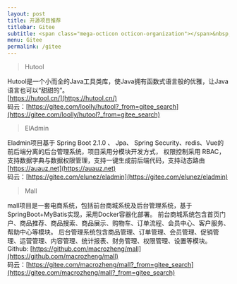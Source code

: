 ```yaml
---
layout: post
title: 开源项目推荐
titlebar: Gitee
subtitle: <span class="mega-octicon octicon-organization"></span>&nbsp;&nbsp; 通过他人的作品，增长编程思想，经验。
menu: Gitee
permalink: /gitee
---
```


> Hutool  

Hutool是一个小而全的Java工具类库，使Java拥有函数式语言般的优雅，让Java语言也可以“甜甜的”。   
[https://hutool.cn/](https://hutool.cn/)  
码云：[https://gitee.com/loolly/hutool?_from=gitee_search](https://gitee.com/loolly/hutool?_from=gitee_search)  


> ElAdmin

Eladmin项目基于 Spring Boot 2.1.0 、 Jpa、 Spring Security、redis、Vue的前后端分离的后台管理系统，项目采用分模块开发方式， 权限控制采用 RBAC，支持数据字典与数据权限管理，支持一键生成前后端代码，支持动态路由   
[https://auauz.net](https://auauz.net)  
码云：[https://gitee.com/elunez/eladmin](https://gitee.com/elunez/eladmin)

> Mall

mall项目是一套电商系统，包括前台商城系统及后台管理系统，基于SpringBoot+MyBatis实现，采用Docker容器化部署。 前台商城系统包含首页门户、商品推荐、商品搜索、商品展示、购物车、订单流程、会员中心、客户服务、帮助中心等模块。 
后台管理系统包含商品管理、订单管理、会员管理、促销管理、运营管理、内容管理、统计报表、财务管理、权限管理、设置等模块。  
Github: [https://github.com/macrozheng/mall](https://github.com/macrozheng/mall)  
码云：[https://gitee.com/macrozheng/mall?_from=gitee_search](https://gitee.com/macrozheng/mall?_from=gitee_search)
